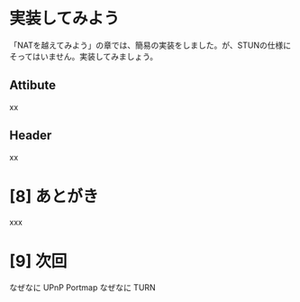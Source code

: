 # 実装してみよう

「NATを越えてみよう」の章では、簡易の実装をしました。が、STUNの仕様にそってはいません。実装してみましょう。


## Attibute
xx

## Header
xx


# [8] あとがき

xxx


# [9] 次回

なぜなに UPnP Portmap
なぜなに TURN












